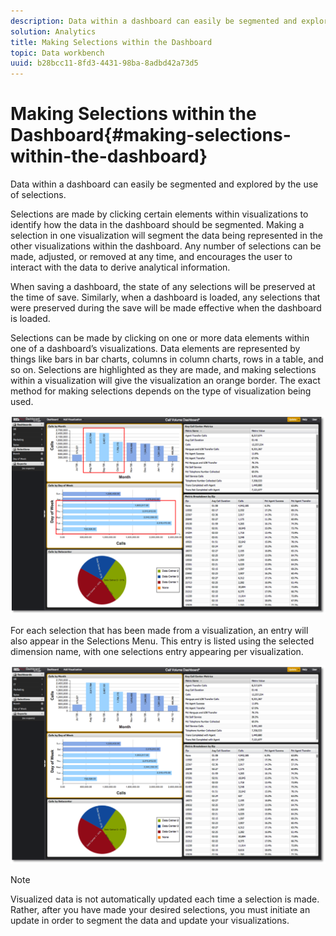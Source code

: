 ```yaml
---
description: Data within a dashboard can easily be segmented and explored by the use of selections.
solution: Analytics
title: Making Selections within the Dashboard
topic: Data workbench
uuid: b28bcc11-8fd3-4431-98ba-8adbd42a73d5
---
```


# Making Selections within the Dashboard{#making-selections-within-the-dashboard}

Data within a dashboard can easily be segmented and explored by the use of selections.

 Selections are made by clicking certain elements within visualizations to identify how the data in the dashboard should be segmented. Making a selection in one visualization will segment the data being represented in the other visualizations within the dashboard. Any number of selections can be made, adjusted, or removed at any time, and encourages the user to interact with the data to derive analytical information.

When saving a dashboard, the state of any selections will be preserved at the time of save. Similarly, when a dashboard is loaded, any selections that were preserved during the save will be made effective when the dashboard is loaded.

Selections can be made by clicking on one or more data elements within one of a dashboard’s visualizations. Data elements are represented by things like bars in bar charts, columns in column charts, rows in a table, and so on. Selections are highlighted as they are made, and making selections within a visualization will give the visualization an orange border. The exact method for making selections depends on the type of visualization being used.

![](assets/selection_make.png)

For each selection that has been made from a visualization, an entry will also appear in the Selections Menu. This entry is listed using the selected dimension name, with one selections entry appearing per visualization.

![](assets/selection_menu.png)

>[!NOTE]
>
>Visualized data is not automatically updated each time a selection is made. Rather, after you have made your desired selections, you must initiate an update in order to segment the data and update your visualizations.

